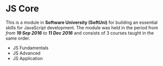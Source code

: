 # JS Core

This is a module in **Software University (SoftUni)** for building an essential skills for JavaScript development. The module was held in the period from *from **19 Sep 2016** to **11 Dec 2016*** and consists of 3 courses taught in the same order.

- JS Fundamentals
- JS Advanced
- JS Application